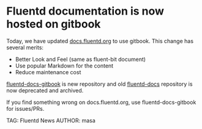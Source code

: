 # Fluentd documentation is now hosted on gitbook

Today, we have updated [docs.fluentd.org](https://docs.fluentd.org) to use gitbook.
This change has several merits:

- Better Look and Feel (same as fluent-bit document)
- Use popular Markdown for the content
- Reduce maintenance cost

[fluentd-docs-gitbook](https://github.com/fluent/fluentd-docs-gitbook) is new repository and
old [fluentd-docs](https://github.com/fluent/fluentd-docs) repository is now deprecated and archived.

If you find something wrong on docs.fluentd.org, use fluentd-docs-gitbook for issues/PRs.


TAG: Fluentd News
AUTHOR: masa
